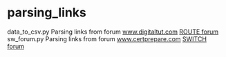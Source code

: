 # parsing_links
data_to_csv.py Parsing links from forum www.digitaltut.com <a href="https://www.digitaltut.com/share-your-route-v2-0-experience/">ROUTE forum</a>
sw_forum.py Parsing links from forum www.certprepare.com <a href="https://www.certprepare.com/share-your-switch-v2-0-experience/">SWITCH forum</a>

